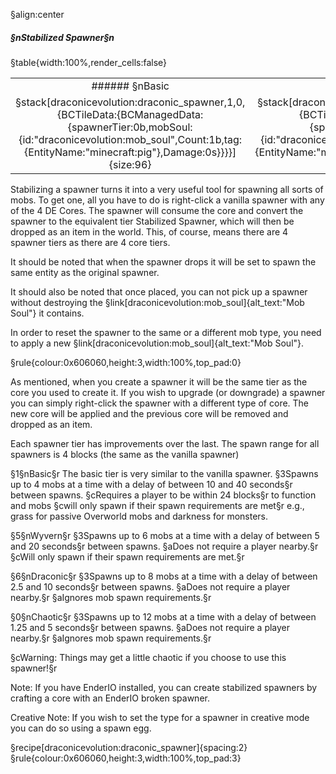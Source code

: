 §align:center
##### §nStabilized Spawner§n
 
 
§table{width:100%,render_cells:false} 
<table column_layout="1*,1*,1*,1*">
<tr align = "center">
	<td>###### §nBasic</td>
	<td>###### §nWyvern</td>
	<td>###### §nDraconic</td>
	<td>###### §nChaotic</td>
</tr>
<tr align = "center">	<td>
§stack[draconicevolution:draconic_spawner,1,0,{BCTileData:{BCManagedData:{spawnerTier:0b,mobSoul:{id:"draconicevolution:mob_soul",Count:1b,tag:{EntityName:"minecraft:pig"},Damage:0s}}}}]{size:96}
</td>
<td>
§stack[draconicevolution:draconic_spawner,1,0,{BCTileData:{BCManagedData:{spawnerTier:1b,mobSoul:{id:"draconicevolution:mob_soul",Count:1b,tag:{EntityName:"minecraft:creeper"},Damage:0s}}}}]{size:96}
</td>
<td>
§stack[draconicevolution:draconic_spawner,1,0,{BCTileData:{BCManagedData:{spawnerTier:2b,mobSoul:{id:"draconicevolution:mob_soul",Count:1b,tag:{EntityName:"minecraft:zombie"},Damage:0s}}}}]{size:96}
</td>
<td>
§stack[draconicevolution:draconic_spawner,1,0,{BCTileData:{BCManagedData:{spawnerTier:3b,mobSoul:{id:"draconicevolution:mob_soul",Count:1b,tag:{EntityName:"minecraft:cow"},Damage:0s}}}}]{size:96}
</td>
</tr>
</table>


Stabilizing a spawner turns it into a very useful tool for spawning all sorts of mobs. To get one, all you have to do is right-click a vanilla spawner with any of the 4 DE Cores. The spawner will consume the core and convert the spawner to the equivalent tier Stabilized Spawner, which will then be dropped as an item in the world. This, of course, means there are 4 spawner tiers as there are 4 core tiers.

It should be noted that when the spawner drops it will be set to spawn the same entity as the original spawner.

It should also be noted that once placed, you can not pick up a spawner without destroying the §link[draconicevolution:mob_soul]{alt_text:"Mob Soul"} it contains.

In order to reset the spawner to the same or a different mob type, you need to apply a new §link[draconicevolution:mob_soul]{alt_text:"Mob Soul"}. 

§rule{colour:0x606060,height:3,width:100%,top_pad:0}

As mentioned, when you create a spawner it will be the same tier as the core you used to create it.
If you wish to upgrade (or downgrade) a spawner you can simply right-click the spawner with a different type of core.
The new core will be applied and the previous core will be removed and dropped as an item.

Each spawner tier has improvements over the last.
The spawn range for all spawners is 4 blocks (the same as the vanilla spawner)

§1§nBasic§r
The basic tier is very similar to the vanilla spawner.
§3Spawns up to 4 mobs at a time with a delay of between 10 and 40 seconds§r between spawns.
§cRequires a player to be within 24 blocks§r to function
and mobs §cwill only spawn if their spawn requirements are met§r e.g., grass for passive Overworld mobs and darkness for monsters. 

§5§nWyvern§r
§3Spawns up to 6 mobs at a time with a delay of between 5 and 20 seconds§r between spawns.
§aDoes not require a player nearby.§r
§cWill only spawn if their spawn requirements are met.§r

§6§nDraconic§r
§3Spawns up to 8 mobs at a time with a delay of between 2.5 and 10 seconds§r between spawns.
§aDoes not require a player nearby.§r
§aIgnores mob spawn requirements.§r

§0§nChaotic§r
§3Spawns up to 12 mobs at a time with a delay of between 1.25 and 5 seconds§r between spawns.
§aDoes not require a player nearby.§r
§aIgnores mob spawn requirements.§r

§cWarning: Things may get a little chaotic if you choose to use this spawner!§r

Note: If you have EnderIO installed, you can create stabilized spawners by crafting a core with an EnderIO broken spawner.

Creative Note: If you wish to set the type for a spawner in creative mode you can do so using a spawn egg.

§recipe[draconicevolution:draconic_spawner]{spacing:2}
§rule{colour:0x606060,height:3,width:100%,top_pad:3}